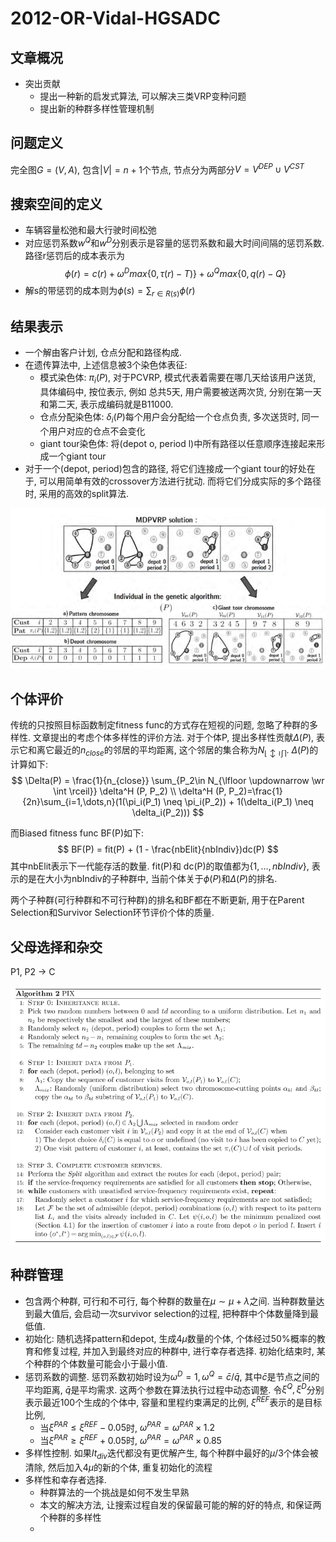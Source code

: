 # 2012-OR-Vidal-HGSADC

## 文章概况

- 突出贡献
  - 提出一种新的启发式算法, 可以解决三类VRP变种问题
  - 提出新的种群多样性管理机制



## 问题定义
完全图$G = (V,A)$, 包含$|V|=n+1$个节点, 节点分为两部分$V=V^{DEP}\cup V^{CST}$


## 搜索空间的定义

- 车辆容量松弛和最大行驶时间松弛
- 对应惩罚系数$w^Q$和$w^D$分别表示是容量的惩罚系数和最大时间间隔的惩罚系数. 路径r惩罚后的成本表示为
$$\phi(r) = c(r) + \omega^D max\{0, \tau(r) - T)\} + \omega^Q max\{0, q(r) - Q\}$$
- 解s的带惩罚的成本则为$\phi(s) = \sum_{r\in R(s)} \phi(r)$

## 结果表示

- 一个解由客户计划, 仓点分配和路径构成.
- 在遗传算法中, 上述信息被3个染色体表征:
  - 模式染色体: $\pi_i(P)$, 对于PCVRP, 模式代表着需要在哪几天给该用户送货, 具体编码中, 按位表示, 例如 总共5天, 用户需要被送两次货, 分别在第一天和第二天, 表示成编码就是B11000.
  - 仓点分配染色体: $\delta_{i}(P)$每个用户会分配给一个仓点负责, 多次送货时, 同一个用户对应的仓点不会变化
  - giant tour染色体: 将(depot o, period l)中所有路径以任意顺序连接起来形成一个giant tour
- 对于一个(depot, period)包含的路径, 将它们连接成一个giant tour的好处在于, 可以用简单有效的crossover方法进行扰动. 而将它们分成实际的多个路径时, 采用的高效的split算法.

![](../pictures/papers/vidal_or_2012/1.png)


## 个体评价

传统的只按照目标函数制定fitness func的方式存在短视的问题, 忽略了种群的多样性. 文章提出的考虑个体多样性的评价方法. 对于个体P, 提出多样性贡献$\Delta(P)$, 表示它和离它最近的$n_{close}$的邻居的平均距离, 这个邻居的集合称为$N_{\lfloor \updownarrow \wr \int \rceil}$. $\Delta(P)$的计算如下:
$$
\Delta(P) = \frac{1}{n_{close}} \sum_{P_2\in N_{\lfloor \updownarrow \wr \int \rceil}} \delta^H (P, P_2) \\
\delta^H (P, P_2)=\frac{1}{2n}\sum_{i=1,\dots,n}(1(\pi_i(P_1) \neq \pi_i(P_2)) + 1(\delta_i(P_1) \neq \delta_i(P_2)))
$$

而Biased fitness func BF(P)如下:
$$
BF(P) = fit(P) + (1 - \frac{nbElit}{nbIndiv})dc(P)
$$
其中nbElit表示下一代能存活的数量. fit(P)和 dc(P)的取值都为$\{1, \dots, nbIndiv\}$, 表示的是在大小为nbIndiv的子种群中, 当前个体关于$\phi(P)$和$\Delta(P)$的排名.

两个子种群(可行种群和不可行种群)的排名和BF都在不断更新, 用于在Parent Selection和Survivor Selection环节评价个体的质量.

 ## 父母选择和杂交
 P1, P2 -> C

 ![](../pictures/papers/vidal_or_2012/2.png)

 ## 种群管理

- 包含两个种群, 可行和不可行, 每个种群的数量在$\mu \sim \mu+\lambda$之间. 当种群数量达到最大值后, 会启动一次survivor selection的过程, 把种群中个体数量降到最低值.
- 初始化: 随机选择pattern和depot, 生成$4\mu$数量的个体, 个体经过50%概率的教育和修复过程, 并加入到最终对应的种群中, 进行幸存者选择. 初始化结束时, 某个种群的个体数量可能会小于最小值.
- 惩罚系数的调整. 惩罚系数初始时设为$\omega^D=1, \omega^Q=\bar{c}/\bar{q}$, 其中$\bar{c}$是节点之间的平均距离, $\bar{q}$是平均需求. 这两个参数在算法执行过程中动态调整. 令$\xi^Q, \xi^D$分别表示最近100个生成的个体中, 容量和里程约束满足的比例, $\xi^{REF}$表示的是目标比例, 
  - 当$\xi^{PAR} \leq \xi^{REF} - 0.05$时, $\omega^{PAR} = \omega^{PAR} \times1.2$
  - 当$\xi^{PAR} \geq \xi^{REF} + 0.05$时, $\omega^{PAR} = \omega^{PAR} \times0.85$
- 多样性控制. 如果$It_{div}$迭代都没有更优解产生, 每个种群中最好的$\mu/3$个体会被清除, 然后加入$4\mu$的新的个体, 重复初始化的流程
- 多样性和幸存者选择. 
  - 种群算法的一个挑战是如何不发生早熟
  - 本文的解决方法, 让搜索过程自发的保留最可能的解的好的特点, 和保证两个种群的多样性
  - 